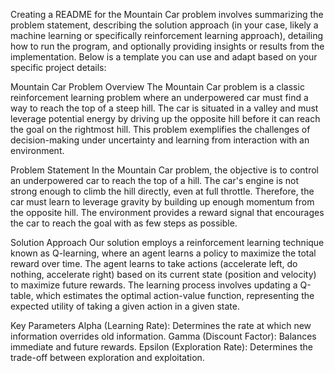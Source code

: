 
Creating a README for the Mountain Car problem involves summarizing the problem statement, describing the solution approach (in your case, likely a machine learning or specifically reinforcement learning approach), detailing how to run the program, and optionally providing insights or results from the implementation. Below is a template you can use and adapt based on your specific project details:

Mountain Car Problem
Overview
The Mountain Car problem is a classic reinforcement learning problem where an underpowered car must find a way to reach the top of a steep hill. The car is situated in a valley and must leverage potential energy by driving up the opposite hill before it can reach the goal on the rightmost hill. This problem exemplifies the challenges of decision-making under uncertainty and learning from interaction with an environment.

Problem Statement
In the Mountain Car problem, the objective is to control an underpowered car to reach the top of a hill. The car's engine is not strong enough to climb the hill directly, even at full throttle. Therefore, the car must learn to leverage gravity by building up enough momentum from the opposite hill. The environment provides a reward signal that encourages the car to reach the goal with as few steps as possible.

Solution Approach
Our solution employs a reinforcement learning technique known as Q-learning, where an agent learns a policy to maximize the total reward over time. The agent learns to take actions (accelerate left, do nothing, accelerate right) based on its current state (position and velocity) to maximize future rewards. The learning process involves updating a Q-table, which estimates the optimal action-value function, representing the expected utility of taking a given action in a given state.

Key Parameters
Alpha (Learning Rate): Determines the rate at which new information overrides old information.
Gamma (Discount Factor): Balances immediate and future rewards.
Epsilon (Exploration Rate): Determines the trade-off between exploration and exploitation.
